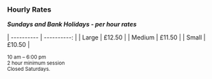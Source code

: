 ### Hourly Rates

***Sundays and Bank Holidays - per hour rates***

| ---------- | ----------: |
| Large      | £12.50         |
| Medium     | £11.50         |
| Small      | £10.50         |

<small>10 am – 6:00 pm<br/>2 hour minimum session<br/>Closed Saturdays.</small>
